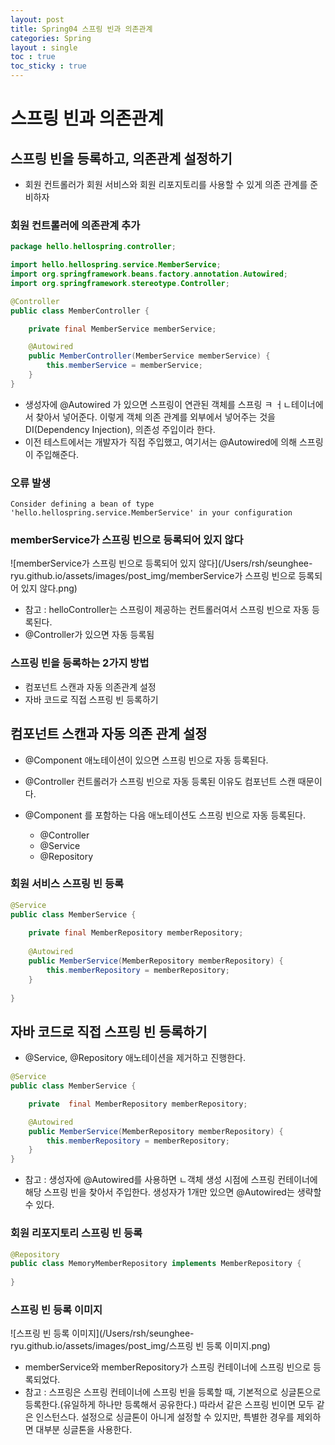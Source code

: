 ```yaml
---
layout: post
title: Spring04 스프링 빈과 의존관계
categories: Spring
layout : single
toc : true 
toc_sticky : true
---
```


# 스프링 빈과 의존관계

## 스프링 빈을 등록하고, 의존관계 설정하기

- 회원 컨트롤러가 회원 서비스와 회원 리포지토리를 사용할 수 있게 의존 관계를 준비하자



### 회원 컨트롤러에 의존관계 추가

```java
package hello.hellospring.controller;

import hello.hellospring.service.MemberService;
import org.springframework.beans.factory.annotation.Autowired;
import org.springframework.stereotype.Controller;

@Controller
public class MemberController {

    private final MemberService memberService;

    @Autowired
    public MemberController(MemberService memberService) {
        this.memberService = memberService;
    }
}
```

- 생성자에 @Autowired 가 있으면 스프링이 연관된 객체를 스프링 ㅋ ㅓㄴ테이너에서 찾아서 넣어준다. 이렇게 객체 의존 관계를 외부에서 넣어주는 것을 DI(Dependency Injection), 의존성 주입이라 한다.
- 이전 테스트에서는 개발자가 직접 주입했고, 여기서는 @Autowired에 의해 스프링이 주입해준다.



### 오류 발생

```
Consider defining a bean of type 'hello.hellospring.service.MemberService' in your configuration
```



### memberService가 스프링 빈으로 등록되어 있지 않다

![memberService가 스프링 빈으로 등록되어 있지 않다](/Users/rsh/seunghee-ryu.github.io/assets/images/post_img/memberService가 스프링 빈으로 등록되어 있지 않다.png)

- 참고 : helloController는 스프링이 제공하는 컨트롤러여서 스프링 빈으로 자동 등록된다.
- @Controller가 있으면 자동 등록됨



### 스프링 빈을 등록하는 2가지 방법

- 컴포넌트 스캔과 자동 의존관계 설정
- 자바 코드로 직접 스프링 빈 등록하기



## 컴포넌트 스캔과 자동 의존 관계 설정

- @Component 애노테이션이 있으면 스프링 빈으로 자동 등록된다.
- @Controller 컨트롤러가 스프링 빈으로 자동 등록된 이유도 컴포넌트 스캔 때문이다.



- @Component 를 포함하는 다음 애노테이션도 스프링 빈으로 자동 등록된다.
  - @Controller
  - @Service
  - @Repository



### 회원 서비스 스프링 빈 등록

```java
@Service
public class MemberService {
  
  	private final MemberRepository memberRepository;
  
  	@Autowired
  	public MemberService(MemberRepository memberRepository) {
       	this.memberRepository = memberRepository;
    }
  
}
```




## 자바 코드로 직접 스프링 빈 등록하기

- @Service, @Repository 애노테이션을 제거하고 진행한다.

```java
@Service
public class MemberService {

    private  final MemberRepository memberRepository;

    @Autowired
    public MemberService(MemberRepository memberRepository) {
        this.memberRepository = memberRepository;
    }
}
```

- 참고 : 생성자에 @Autowired를 사용하면 ㄴ객체 생성 시점에 스프링 컨테이너에 해당 스프링 빈을 찾아서 주입한다. 생성자가 1개만 있으면 @Autowired는 생략할 수 있다.



### 회원 리포지토리 스프링 빈 등록

```java
@Repository
public class MemoryMemberRepository implements MemberRepository {
  
}
```



### 스프링 빈 등록 이미지

![스프링 빈 등록 이미지](/Users/rsh/seunghee-ryu.github.io/assets/images/post_img/스프링 빈 등록 이미지.png)

- memberService와 memberRepository가 스프링 컨테이너에 스프링 빈으로 등록되었다.
- 참고 : 스프링은 스프링 컨테이너에 스프링 빈을 등록할 때, 기본적으로 싱글톤으로 등록한다.(유일하게 하나만 등록해서 공유한다.) 따라서 같은 스프링 빈이면 모두 같은 인스턴스다. 설정으로 싱글톤이 아니게 설정할 수 있지만, 특별한 경우를 제외하면 대부분 싱글톤을 사용한다.